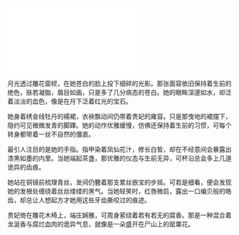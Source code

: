 ![](./0823/190.md)

月光透过雕花窗棂，在她苍白的脸上投下细碎的光影。那张面容依旧保持着生前的绝色，肤若凝脂，眉目如画，只是多了几分病态的苍白。她的眼眸深邃如水，却泛着淡淡的血色，像是在月下泛着红光的宝石。

她身着绣金线牡丹的襦裙，衣袂飘动间仍带着贵妃的雍容。只是那曳地的裙摆下，隐约可见微微发青的脚踝。她的动作优雅缓慢，仿佛还保持着生前的习惯，可每个转身都带着一丝不自然的僵直。

最引人注目的是她的手指。指甲染着凤仙花汁，修长白皙，却在不经意间会暴露出漆黑如墨的内里。当她端起茶盏，那优雅的仪态与生前无异，可杯沿总会多上几道诡异的齿痕。

她站在铜镜前梳理青丝，发间仍簪着那支累丝嵌宝的步摇。可若是细看，便会发现她的发根处缠绕着丝丝缕缕的黑气。当她轻笑时，红唇微启，露出一口编贝般的皓齿，却总让人想起方才她用这些牙齿撕咬过的痕迹。

贵妃倚在雕花木椅上，端庄娴雅，可周身萦绕着若有若无的腐香。那是一种混合着龙涎香与腐烂血肉的诡异气息，就像是一朵盛开在尸山上的罂粟花。